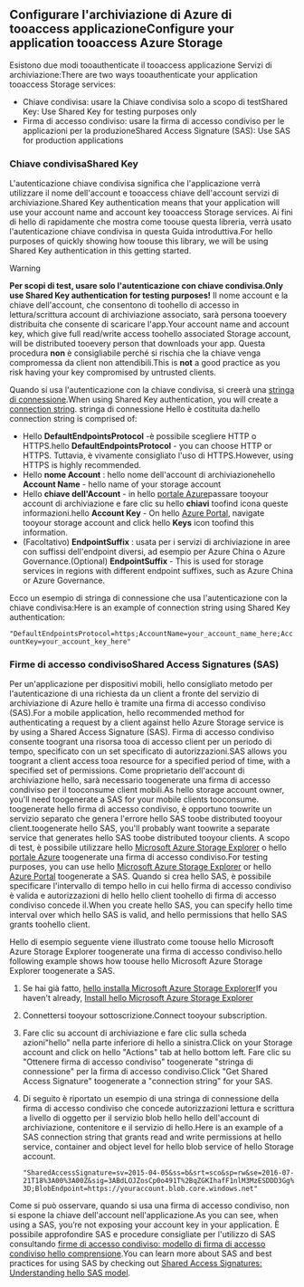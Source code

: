 ## <a name="configure-your-application-tooaccess-azure-storage"></a><span data-ttu-id="4ee19-101">Configurare l'archiviazione di Azure di tooaccess applicazione</span><span class="sxs-lookup"><span data-stu-id="4ee19-101">Configure your application tooaccess Azure Storage</span></span>
<span data-ttu-id="4ee19-102">Esistono due modi tooauthenticate il tooaccess applicazione Servizi di archiviazione:</span><span class="sxs-lookup"><span data-stu-id="4ee19-102">There are two ways tooauthenticate your application tooaccess Storage services:</span></span>

* <span data-ttu-id="4ee19-103">Chiave condivisa: usare la Chiave condivisa solo a scopo di test</span><span class="sxs-lookup"><span data-stu-id="4ee19-103">Shared Key: Use Shared Key for testing purposes only</span></span>
* <span data-ttu-id="4ee19-104">Firma di accesso condiviso: usare la firma di accesso condiviso per le applicazioni per la produzione</span><span class="sxs-lookup"><span data-stu-id="4ee19-104">Shared Access Signature (SAS): Use SAS for production applications</span></span>

### <a name="shared-key"></a><span data-ttu-id="4ee19-105">Chiave condivisa</span><span class="sxs-lookup"><span data-stu-id="4ee19-105">Shared Key</span></span>
<span data-ttu-id="4ee19-106">L'autenticazione chiave condivisa significa che l'applicazione verrà utilizzare il nome dell'account e tooaccess chiave dell'account servizi di archiviazione.</span><span class="sxs-lookup"><span data-stu-id="4ee19-106">Shared Key authentication means that your application will use your account name and account key tooaccess Storage services.</span></span> <span data-ttu-id="4ee19-107">Ai fini di hello di rapidamente che mostra come toouse questa libreria, verrà usato l'autenticazione chiave condivisa in questa Guida introduttiva.</span><span class="sxs-lookup"><span data-stu-id="4ee19-107">For hello purposes of quickly showing how toouse this library, we will be using Shared Key authentication in this getting started.</span></span>

> [!WARNING] 
> <span data-ttu-id="4ee19-108">**Per scopi di test, usare solo l'autenticazione con chiave condivisa.**</span><span class="sxs-lookup"><span data-stu-id="4ee19-108">**Only use Shared Key authentication for testing purposes!**</span></span> <span data-ttu-id="4ee19-109">Il nome account e la chiave dell'account, che consentono di toohello di accesso in lettura/scrittura account di archiviazione associato, sarà persona tooevery distribuita che consente di scaricare l'app.</span><span class="sxs-lookup"><span data-stu-id="4ee19-109">Your account name and account key, which give full read/write access toohello associated Storage account, will be distributed tooevery person that downloads your app.</span></span> <span data-ttu-id="4ee19-110">Questa procedura **non** è consigliabile perché si rischia che la chiave venga compromessa da client non attendibili.</span><span class="sxs-lookup"><span data-stu-id="4ee19-110">This is **not** a good practice as you risk having your key compromised by untrusted clients.</span></span>
> 
> 

<span data-ttu-id="4ee19-111">Quando si usa l'autenticazione con la chiave condivisa, si creerà una [stringa di connessione](../articles/storage/common/storage-configure-connection-string.md).</span><span class="sxs-lookup"><span data-stu-id="4ee19-111">When using Shared Key authentication, you will create a [connection string](../articles/storage/common/storage-configure-connection-string.md).</span></span> <span data-ttu-id="4ee19-112">stringa di connessione Hello è costituita da:</span><span class="sxs-lookup"><span data-stu-id="4ee19-112">hello connection string is comprised of:</span></span>  

* <span data-ttu-id="4ee19-113">Hello **DefaultEndpointsProtocol** -è possibile scegliere HTTP o HTTPS.</span><span class="sxs-lookup"><span data-stu-id="4ee19-113">hello **DefaultEndpointsProtocol** - you can choose HTTP or HTTPS.</span></span> <span data-ttu-id="4ee19-114">Tuttavia, è vivamente consigliato l'uso di HTTPS.</span><span class="sxs-lookup"><span data-stu-id="4ee19-114">However, using HTTPS is highly recommended.</span></span>
* <span data-ttu-id="4ee19-115">Hello **nome Account** : hello nome dell'account di archiviazione</span><span class="sxs-lookup"><span data-stu-id="4ee19-115">hello **Account Name** - hello name of your storage account</span></span>
* <span data-ttu-id="4ee19-116">Hello **chiave dell'Account** - in hello [portale Azure](https://portal.azure.com)passare tooyour account di archiviazione e fare clic su hello **chiavi** toofind icona queste informazioni.</span><span class="sxs-lookup"><span data-stu-id="4ee19-116">hello **Account Key** - On hello [Azure Portal](https://portal.azure.com), navigate tooyour storage account and click hello **Keys** icon toofind this information.</span></span>
* <span data-ttu-id="4ee19-117">(Facoltativo) **EndpointSuffix** : usata per i servizi di archiviazione in aree con suffissi dell'endpoint diversi, ad esempio per Azure China o Azure Governance.</span><span class="sxs-lookup"><span data-stu-id="4ee19-117">(Optional) **EndpointSuffix** - This is used for storage services in regions with different endpoint suffixes, such as Azure China or Azure Governance.</span></span>

<span data-ttu-id="4ee19-118">Ecco un esempio di stringa di connessione che usa l'autenticazione con la chiave condivisa:</span><span class="sxs-lookup"><span data-stu-id="4ee19-118">Here is an example of connection string using Shared Key authentication:</span></span>

`"DefaultEndpointsProtocol=https;AccountName=your_account_name_here;AccountKey=your_account_key_here"`

### <a name="shared-access-signatures-sas"></a><span data-ttu-id="4ee19-119">Firme di accesso condiviso</span><span class="sxs-lookup"><span data-stu-id="4ee19-119">Shared Access Signatures (SAS)</span></span>
<span data-ttu-id="4ee19-120">Per un'applicazione per dispositivi mobili, hello consigliato metodo per l'autenticazione di una richiesta da un client a fronte del servizio di archiviazione di Azure hello è tramite una firma di accesso condiviso (SAS).</span><span class="sxs-lookup"><span data-stu-id="4ee19-120">For a mobile application, hello recommended method for authenticating a request by a client against hello Azure Storage service is by using a Shared Access Signature (SAS).</span></span> <span data-ttu-id="4ee19-121">Firma di accesso condiviso consente toogrant una risorsa tooa di accesso client per un periodo di tempo, specificato con un set specificato di autorizzazioni.</span><span class="sxs-lookup"><span data-stu-id="4ee19-121">SAS allows you toogrant a client access tooa resource for a specified period of time, with a specified set of permissions.</span></span>
<span data-ttu-id="4ee19-122">Come proprietario dell'account di archiviazione hello, sarà necessario toogenerate una firma di accesso condiviso per il tooconsume client mobili.</span><span class="sxs-lookup"><span data-stu-id="4ee19-122">As hello storage account owner, you'll need toogenerate a SAS for your mobile clients tooconsume.</span></span> <span data-ttu-id="4ee19-123">toogenerate hello firma di accesso condiviso, è opportuno toowrite un servizio separato che genera l'errore hello SAS toobe distributed tooyour client.</span><span class="sxs-lookup"><span data-stu-id="4ee19-123">toogenerate hello SAS, you'll probably want toowrite a separate service that generates hello SAS toobe distributed tooyour clients.</span></span> <span data-ttu-id="4ee19-124">A scopo di test, è possibile utilizzare hello [Microsoft Azure Storage Explorer](http://storageexplorer.com) o hello [portale Azure](https://portal.azure.com) toogenerate una firma di accesso condiviso.</span><span class="sxs-lookup"><span data-stu-id="4ee19-124">For testing purposes, you can use hello [Microsoft Azure Storage Explorer](http://storageexplorer.com) or hello [Azure Portal](https://portal.azure.com) toogenerate a SAS.</span></span> <span data-ttu-id="4ee19-125">Quando si crea hello SAS, è possibile specificare l'intervallo di tempo hello in cui hello firma di accesso condiviso è valida e autorizzazioni di hello hello client toohello di firma di accesso condiviso concede il.</span><span class="sxs-lookup"><span data-stu-id="4ee19-125">When you create hello SAS, you can specify hello time interval over which hello SAS is valid, and hello permissions that hello SAS grants toohello client.</span></span>

<span data-ttu-id="4ee19-126">Hello di esempio seguente viene illustrato come toouse hello Microsoft Azure Storage Explorer toogenerate una firma di accesso condiviso.</span><span class="sxs-lookup"><span data-stu-id="4ee19-126">hello following example shows how toouse hello Microsoft Azure Storage Explorer toogenerate a SAS.</span></span>

1. <span data-ttu-id="4ee19-127">Se hai già fatto, [hello installa Microsoft Azure Storage Explorer](http://storageexplorer.com)</span><span class="sxs-lookup"><span data-stu-id="4ee19-127">If you haven't already, [Install hello Microsoft Azure Storage Explorer](http://storageexplorer.com)</span></span>
2. <span data-ttu-id="4ee19-128">Connettersi tooyour sottoscrizione.</span><span class="sxs-lookup"><span data-stu-id="4ee19-128">Connect tooyour subscription.</span></span>
3. <span data-ttu-id="4ee19-129">Fare clic su account di archiviazione e fare clic sulla scheda azioni"hello" nella parte inferiore di hello a sinistra.</span><span class="sxs-lookup"><span data-stu-id="4ee19-129">Click on your Storage account and click on hello "Actions" tab at hello bottom left.</span></span> <span data-ttu-id="4ee19-130">Fare clic su "Ottenere firma di accesso condiviso" toogenerate "stringa di connessione" per la firma di accesso condiviso.</span><span class="sxs-lookup"><span data-stu-id="4ee19-130">Click "Get Shared Access Signature" toogenerate a "connection string" for your SAS.</span></span>
4. <span data-ttu-id="4ee19-131">Di seguito è riportato un esempio di una stringa di connessione della firma di accesso condiviso che concede autorizzazioni lettura e scrittura a livello di oggetto per il servizio blob hello hello dell'account di archiviazione, contenitore e il servizio di hello.</span><span class="sxs-lookup"><span data-stu-id="4ee19-131">Here is an example of a SAS connection string that grants read and write permissions at hello service, container and object level for hello blob service of hello Storage account.</span></span>
   
   `"SharedAccessSignature=sv=2015-04-05&ss=b&srt=sco&sp=rw&se=2016-07-21T18%3A00%3A00Z&sig=3ABdLOJZosCp0o491T%2BqZGKIhafF1nlM3MzESDDD3Gg%3D;BlobEndpoint=https://youraccount.blob.core.windows.net"`

<span data-ttu-id="4ee19-132">Come si può osservare, quando si usa una firma di accesso condiviso, non si espone la chiave dell'account nell'applicazione.</span><span class="sxs-lookup"><span data-stu-id="4ee19-132">As you can see, when using a SAS, you’re not exposing your account key in your application.</span></span> <span data-ttu-id="4ee19-133">È possibile approfondire SAS e procedure consigliate per l'utilizzo di SAS consultando [firme di accesso condiviso: modello di firma di accesso condiviso hello comprensione](../articles/storage/common/storage-dotnet-shared-access-signature-part-1.md).</span><span class="sxs-lookup"><span data-stu-id="4ee19-133">You can learn more about SAS and best practices for using SAS by checking out [Shared Access Signatures: Understanding hello SAS model](../articles/storage/common/storage-dotnet-shared-access-signature-part-1.md).</span></span>

